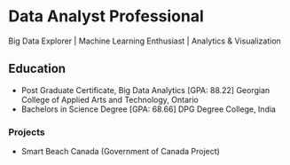 #  Data Analyst Professional
Big Data Explorer | Machine Learning Enthusiast | Analytics & Visualization

## Education
- Post Graduate Certificate, Big Data Analytics [GPA: 88.22] 
Georgian College of Applied Arts and Technology, Ontario
- Bachelors in Science Degree [GPA: 68.66]
DPG Degree College, India

### Projects
- Smart Beach Canada (Government of Canada Project) 


